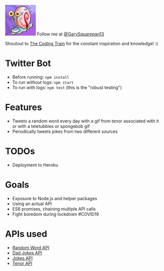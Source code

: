 <img src="./assets/gary.jpeg" alt="gary" width="100"/> Follow me at [@GarySquarepan13](https://twitter.com/GarySquarepan13)

Shoutout to [The Coding Train](https://thecodingtrain.com/) for the constant inspiration and knowledge! :)

# Twitter Bot

* Before running: `npm install`
* To run _without_ logs: `npm start`
* To run _with_ logs: `npm test` (this is the "robust testing")

# Features

* Tweets a random word every day with a gif from tenor associated with it or with a teletubbies or spongebob gif
* Periodically tweets jokes from two different sources

# TODOs

* Deployment to Heroku

# Goals

* Exposure to Node.js and helper packages
* Using an actual API
* ES6 promises, chaining multiple API calls
* Fight boredom during lockdown #COVID19

# APIs used

* [Random Word API](https://random-word-api.herokuapp.com/home)
* [Dad Jokes API](https://icanhazdadjoke.com)
* [Jokes API](https://sv443.net/jokeapi/v2)
* [Tenor API](https://tenor.com/gifapi)